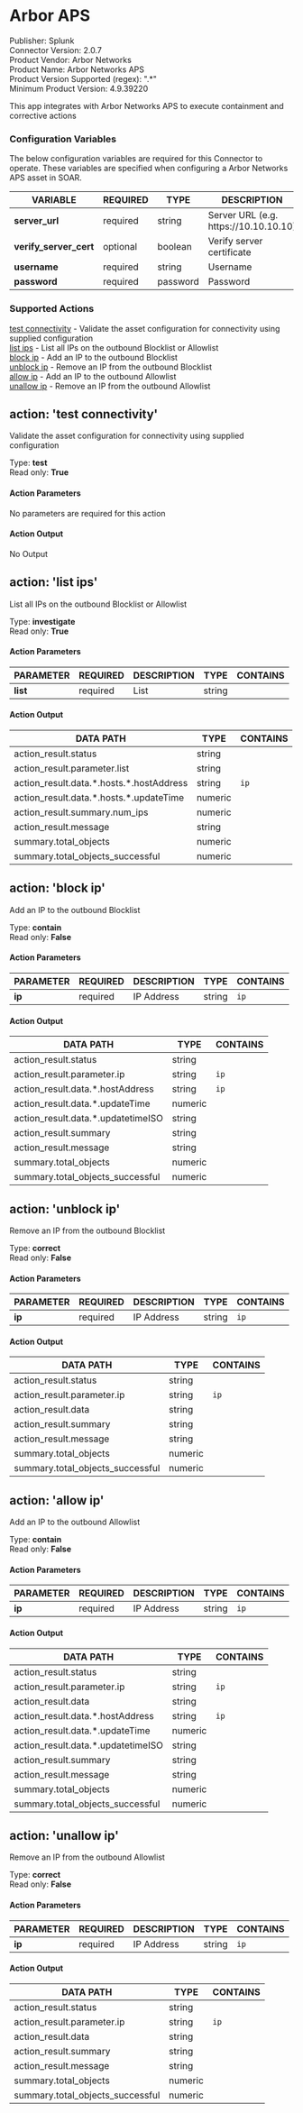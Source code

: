 [comment]: # "Auto-generated SOAR connector documentation"
# Arbor APS

Publisher: Splunk  
Connector Version: 2\.0\.7  
Product Vendor: Arbor Networks  
Product Name: Arbor Networks APS  
Product Version Supported (regex): "\.\*"  
Minimum Product Version: 4\.9\.39220  

This app integrates with Arbor Networks APS to execute containment and corrective actions

### Configuration Variables
The below configuration variables are required for this Connector to operate.  These variables are specified when configuring a Arbor Networks APS asset in SOAR.

VARIABLE | REQUIRED | TYPE | DESCRIPTION
-------- | -------- | ---- | -----------
**server\_url** |  required  | string | Server URL \(e\.g\. https\://10\.10\.10\.10\)
**verify\_server\_cert** |  optional  | boolean | Verify server certificate
**username** |  required  | string | Username
**password** |  required  | password | Password

### Supported Actions  
[test connectivity](#action-test-connectivity) - Validate the asset configuration for connectivity using supplied configuration  
[list ips](#action-list-ips) - List all IPs on the outbound Blocklist or Allowlist  
[block ip](#action-block-ip) - Add an IP to the outbound Blocklist  
[unblock ip](#action-unblock-ip) - Remove an IP from the outbound Blocklist  
[allow ip](#action-allow-ip) - Add an IP to the outbound Allowlist  
[unallow ip](#action-unallow-ip) - Remove an IP from the outbound Allowlist  

## action: 'test connectivity'
Validate the asset configuration for connectivity using supplied configuration

Type: **test**  
Read only: **True**

#### Action Parameters
No parameters are required for this action

#### Action Output
No Output  

## action: 'list ips'
List all IPs on the outbound Blocklist or Allowlist

Type: **investigate**  
Read only: **True**

#### Action Parameters
PARAMETER | REQUIRED | DESCRIPTION | TYPE | CONTAINS
--------- | -------- | ----------- | ---- | --------
**list** |  required  | List | string | 

#### Action Output
DATA PATH | TYPE | CONTAINS
--------- | ---- | --------
action\_result\.status | string | 
action\_result\.parameter\.list | string | 
action\_result\.data\.\*\.hosts\.\*\.hostAddress | string |  `ip` 
action\_result\.data\.\*\.hosts\.\*\.updateTime | numeric | 
action\_result\.summary\.num\_ips | numeric | 
action\_result\.message | string | 
summary\.total\_objects | numeric | 
summary\.total\_objects\_successful | numeric |   

## action: 'block ip'
Add an IP to the outbound Blocklist

Type: **contain**  
Read only: **False**

#### Action Parameters
PARAMETER | REQUIRED | DESCRIPTION | TYPE | CONTAINS
--------- | -------- | ----------- | ---- | --------
**ip** |  required  | IP Address | string |  `ip` 

#### Action Output
DATA PATH | TYPE | CONTAINS
--------- | ---- | --------
action\_result\.status | string | 
action\_result\.parameter\.ip | string |  `ip` 
action\_result\.data\.\*\.hostAddress | string |  `ip` 
action\_result\.data\.\*\.updateTime | numeric | 
action\_result\.data\.\*\.updatetimeISO | string | 
action\_result\.summary | string | 
action\_result\.message | string | 
summary\.total\_objects | numeric | 
summary\.total\_objects\_successful | numeric |   

## action: 'unblock ip'
Remove an IP from the outbound Blocklist

Type: **correct**  
Read only: **False**

#### Action Parameters
PARAMETER | REQUIRED | DESCRIPTION | TYPE | CONTAINS
--------- | -------- | ----------- | ---- | --------
**ip** |  required  | IP Address | string |  `ip` 

#### Action Output
DATA PATH | TYPE | CONTAINS
--------- | ---- | --------
action\_result\.status | string | 
action\_result\.parameter\.ip | string |  `ip` 
action\_result\.data | string | 
action\_result\.summary | string | 
action\_result\.message | string | 
summary\.total\_objects | numeric | 
summary\.total\_objects\_successful | numeric |   

## action: 'allow ip'
Add an IP to the outbound Allowlist

Type: **contain**  
Read only: **False**

#### Action Parameters
PARAMETER | REQUIRED | DESCRIPTION | TYPE | CONTAINS
--------- | -------- | ----------- | ---- | --------
**ip** |  required  | IP Address | string |  `ip` 

#### Action Output
DATA PATH | TYPE | CONTAINS
--------- | ---- | --------
action\_result\.status | string | 
action\_result\.parameter\.ip | string |  `ip` 
action\_result\.data | string | 
action\_result\.data\.\*\.hostAddress | string |  `ip` 
action\_result\.data\.\*\.updateTime | numeric | 
action\_result\.data\.\*\.updatetimeISO | string | 
action\_result\.summary | string | 
action\_result\.message | string | 
summary\.total\_objects | numeric | 
summary\.total\_objects\_successful | numeric |   

## action: 'unallow ip'
Remove an IP from the outbound Allowlist

Type: **correct**  
Read only: **False**

#### Action Parameters
PARAMETER | REQUIRED | DESCRIPTION | TYPE | CONTAINS
--------- | -------- | ----------- | ---- | --------
**ip** |  required  | IP Address | string |  `ip` 

#### Action Output
DATA PATH | TYPE | CONTAINS
--------- | ---- | --------
action\_result\.status | string | 
action\_result\.parameter\.ip | string |  `ip` 
action\_result\.data | string | 
action\_result\.summary | string | 
action\_result\.message | string | 
summary\.total\_objects | numeric | 
summary\.total\_objects\_successful | numeric | 